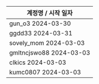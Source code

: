 | 계정명 / 시작 일자|
|--------|
| gun_o3 2024-03-30 |
| ggdd33 2024-03-31 |
| sovely_mom 2024-03-03 |
| gmltncjswo88 2024-03-03 |
| clkics 2024-03-03 |
| kumc0807 2024-03-03 |
